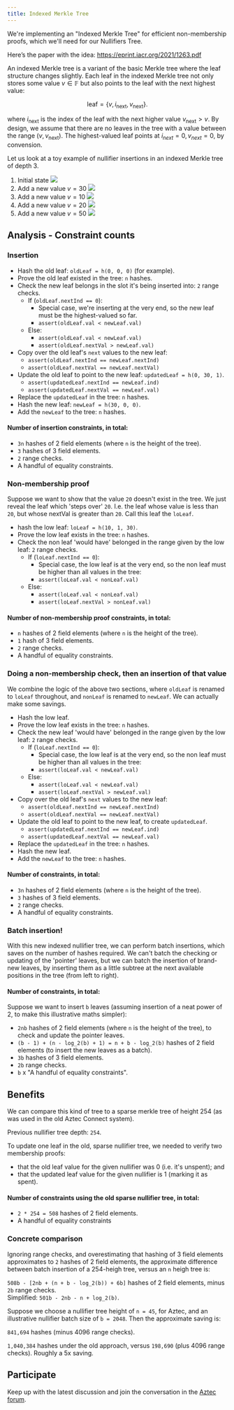 ```yaml
---
title: Indexed Merkle Tree
---
```


We're implementing an "Indexed Merkle Tree" for efficient non-membership proofs, which we'll need for our Nullifiers Tree.


Here’s the paper with the idea: https://eprint.iacr.org/2021/1263.pdf


An indexed Merkle tree is a variant of the basic Merkle tree where the leaf structure changes slightly. Each leaf in the indexed Merkle tree not only stores some value $v \in \mathbb{F}$ but also points to the leaf with the next highest value:

$$
\textsf{leaf} = \{v, i_{\textsf{next}}, v_{\textsf{next}}\}.
$$

where $i_{\textsf{next}}$ is the index of the leaf with the next higher value $v_{\textsf{next}} > v$. By design, we assume that there are no leaves in the tree with a value between the range $(v, v_{\textsf{next}})$. The highest-valued leaf points at $i_{next} = 0, v_{next} = 0$, by convension.  

Let us look at a toy example of nullifier insertions in an indexed Merkle tree of depth 3.

1. Initial state
   ![](https://hackmd.io/_uploads/Hy7gDB0Ai.png)  
2. Add a new value $v=30$
    ![](https://hackmd.io/_uploads/BkzcLr00s.png)
3. Add a new value $v=10$
    ![](https://hackmd.io/_uploads/By5i8SRAs.png)
4. Add a new value $v=20$
   ![](https://hackmd.io/_uploads/HyR6LBAAs.png)
5. Add a new value $v=50$
   ![](https://hackmd.io/_uploads/r1oAUBC0o.png)

## Analysis - Constraint counts

### Insertion
- Hash the old leaf: `oldLeaf = h(0, 0, 0)` (for example).
- Prove the old leaf existed in the tree: `n` hashes.
- Check the new leaf belongs in the slot it's being inserted into: `2` range checks.
    - If (`oldLeaf.nextInd == 0`):
        - Special case, we're inserting at the very end, so the new leaf must be the highest-valued so far.
        - `assert(oldLeaf.val < newLeaf.val)`
    - Else:
        - `assert(oldLeaf.val < newLeaf.val)`
        - `assert(oldLeaf.nextVal > newLeaf.val)`
- Copy over the old leaf's `next` values to the new leaf:
    - `assert(oldLeaf.nextInd == newLeaf.nextInd)`
    - `assert(oldLeaf.nextVal == newLeaf.nextVal)`
- Update the old leaf to point to the new leaf: `updatedLeaf = h(0, 30, 1)`.
    - `assert(updatedLeaf.nextInd == newLeaf.ind)`
    - `assert(updatedLeaf.nextVal == newLeaf.val)`
- Replace the `updatedLeaf` in the tree: `n` hashes.
- Hash the new leaf: `newLeaf = h(30, 0, 0)`.
- Add the `newLeaf` to the tree: `n` hashes.

#### Number of insertion constraints, in total:
- `3n` hashes of 2 field elements (where `n` is the height of the tree).
- `3` hashes of 3 field elements.
- `2` range checks.
- A handful of equality constraints.

### Non-membership proof

Suppose we want to show that the value `20` doesn't exist in the tree. We just reveal the leaf which 'steps over' `20`. I.e. the leaf whose value is less than `20`, but whose nextVal is greater than `20`. Call this leaf the `loLeaf`.

- hash the low leaf: `loLeaf = h(10, 1, 30)`.
- Prove the low leaf exists in the tree: `n` hashes.
- Check the non leaf 'would have' belonged in the range given by the low leaf: `2` range checks.
    - If (`loLeaf.nextInd == 0`):
        - Special case, the low leaf is at the very end, so the non leaf must be higher than all values in the tree:
        - `assert(loLeaf.val < nonLeaf.val)`
    - Else:
        - `assert(loLeaf.val < nonLeaf.val)`
        - `assert(loLeaf.nextVal > nonLeaf.val)`

#### Number of non-membership proof constraints, in total:
- `n` hashes of 2 field elements (where `n` is the height of the tree).
- `1` hash of 3 field elements.
- `2` range checks.
- A handful of equality constraints.

### Doing a non-membership check, then an insertion of that value

We combine the logic of the above two sections, where `oldLeaf` is renamed to `loLeaf` throughout, and `nonLeaf` is renamed to `newLeaf`. We can actually make some savings.


- Hash the low leaf.
- Prove the low leaf exists in the tree: `n` hashes.
- Check the new leaf 'would have' belonged in the range given by the low leaf: `2` range checks.
    - If (`loLeaf.nextInd == 0`):
        - Special case, the low leaf is at the very end, so the non leaf must be higher than all values in the tree:
        - `assert(loLeaf.val < newLeaf.val)`
    - Else:
        - `assert(loLeaf.val < newLeaf.val)`
        - `assert(loLeaf.nextVal > newLeaf.val)`
- Copy over the old leaf's `next` values to the new leaf:
    - `assert(oldLeaf.nextInd == newLeaf.nextInd)`
    - `assert(oldLeaf.nextVal == newLeaf.nextVal)`
- Update the old leaf to point to the new leaf, to create `updatedLeaf`.
    - `assert(updatedLeaf.nextInd == newLeaf.ind)`
    - `assert(updatedLeaf.nextVal == newLeaf.val)`
- Replace the `updatedLeaf` in the tree: `n` hashes.
- Hash the new leaf.
- Add the `newLeaf` to the tree: `n` hashes.

#### Number of constraints, in total:
- `3n` hashes of 2 field elements (where `n` is the height of the tree).
- `3` hashes of 3 field elements.
- `2` range checks.
- A handful of equality constraints.


### Batch insertion!

With this new indexed nullifier tree, we can perform batch insertions, which saves on the number of hashes required. We can't batch the checking or updating of the 'pointer' leaves, but we can batch the insertion of brand-new leaves, by inserting them as a little subtree at the next available positions in the tree (from left to right).

#### Number of constraints, in total:

Suppose we want to insert `b` leaves (assuming insertion of a neat power of 2, to make this illustrative maths simpler):

- `2nb` hashes of 2 field elements (where `n` is the height of the tree), to check and update the pointer leaves.
- `(b - 1) + (n - log_2(b) + 1) = n + b - log_2(b)` hashes of 2 field elements (to insert the new leaves as a batch).
- `3b` hashes of 3 field elements.
- `2b` range checks.
- `b` x "A handful of equality constraints".

## Benefits

We can compare this kind of tree to a sparse merkle tree of height 254 (as was used in the old Aztec Connect system).

Previous nullifier tree depth: `254`.

To update one leaf in the old, sparse nullifier tree, we needed to verify two membership proofs:
- that the old leaf value for the given nullifier was 0 (i.e. it's unspent); and
- that the updated leaf value for the given nullifier is 1 (marking it as spent).

#### Number of constraints using the old sparse nullifier tree, in total:
- `2 * 254 = 508` hashes of 2 field elements.
- A handful of equality constraints

### Concrete comparison

Ignoring range checks, and overestimating that hashing of 3 field elements approximates to `2` hashes of 2 field elements, the approximate difference between batch insertion of a 254-heigh tree, versus an `n` heigh tree is:

`508b - [2nb + (n + b - log_2(b)) + 6b]` hashes of 2 field elements, minus `2b` range checks.  
Simplified: `501b - 2nb - n + log_2(b)`. 

Suppose we choose a nullifier tree height of `n = 45`, for Aztec, and an illustrative nullifier batch size of `b = 2048`. Then the approximate saving is:

`841,694` hashes (minus 4096 range checks).

`1,040,384` hashes under the old approach, versus `198,690` (plus 4096 range checks). Roughly a 5x saving.


## Participate

Keep up with the latest discussion and join the conversation in the [Aztec forum](https://discourse.aztec.network).